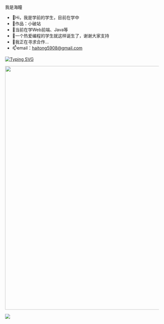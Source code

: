 我是海瞳
- 👋Hi，我是学前的学生，目前在学中
- 🏡作品：小破站
- 👀当前在学Web前端、Java等
- 🌱一个热爱编程的学生就这样诞生了，谢谢大家支持
- 💞️我正在寻求合作...
- 📫email：haitong5908@gmail.com

[![Typing SVG](https://readme-typing-svg.demolab.com?font=Fira+Code&pause=1000&random=false&width=435&lines=%E6%AC%A2%E8%BF%8E%E5%A4%A7%E5%AE%B6%E6%9D%A5%E5%88%B0%E6%88%91%E7%9A%84Space)](https://git.io/typing-svg)

<img width="800" src="https://github-readme-activity-graph.vercel.app/graph?username={1903844394@qq.com}&theme=github-compact&hide_border=true&area=true" />

![](https://user-images.githubusercontent.com/99116438/190890847-0da67399-fd85-4eaa-83a7-276ca609e11a.png)

